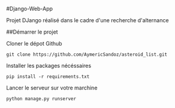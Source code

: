 #Django-Web-App

Projet DJango réalisé dans le cadre d'une recherche d'alternance

##Démarrer le projet

Cloner le dépot Github

```
git clone https://github.com/AymericSandoz/asteroid_list.git

```

Installer les packages nécéssaires

```
pip install -r requirements.txt

```

Lancer le serveur sur votre marchine

```
python manage.py runserver

```
